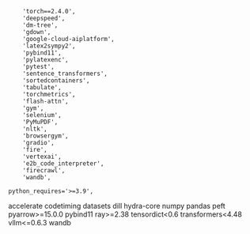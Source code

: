         'torch==2.4.0',
        'deepspeed',
        'dm-tree',
        'gdown',
        'google-cloud-aiplatform',
        'latex2sympy2',
        'pybind11',
        'pylatexenc',
        'pytest',
        'sentence_transformers',
        'sortedcontainers',
        'tabulate',
        'torchmetrics',
        'flash-attn',
        'gym',
        'selenium',
        'PyMuPDF',
        'nltk',
        'browsergym',
        'gradio',
        'fire',
        'vertexai',
        'e2b_code_interpreter',
        'firecrawl',
        'wandb',

    python_requires='>=3.9',

accelerate
codetiming
datasets
dill
hydra-core
numpy
pandas
peft
pyarrow>=15.0.0
pybind11
ray>=2.38
tensordict<0.6
transformers<4.48
vllm<=0.6.3
wandb